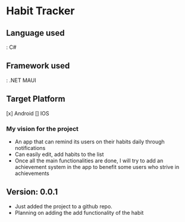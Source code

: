 # Habit Tracker 

## Language used
: C# 

## Framework used 
: .NET MAUI

## Target Platform
[x] Android
[] IOS

### My vision for the project
- An app that can remind its users on their habits daily through notifications
- Can easily edit, add habits to the list
- Once all the main functionalities are done, I will try to add an achievement system in the app to benefit some users who strive in achievements

## Version: 0.0.1
- Just added the project to a github repo.
- Planning on adding the add functionality of the habit

